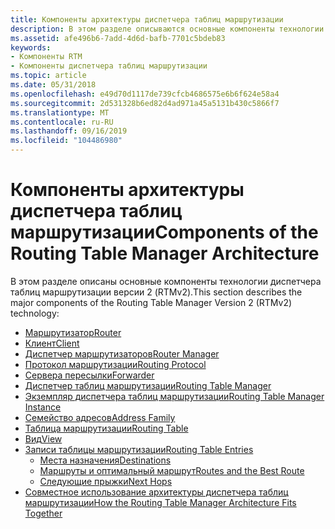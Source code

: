 ```yaml
---
title: Компоненты архитектуры диспетчера таблиц маршрутизации
description: В этом разделе описываются основные компоненты технологии диспетчера таблиц маршрутизации версии 2 (RTMv2).
ms.assetid: afe496b6-7add-4d6d-bafb-7701c5bdeb83
keywords:
- Компоненты RTM
- Компоненты диспетчера таблиц маршрутизации
ms.topic: article
ms.date: 05/31/2018
ms.openlocfilehash: e49d70d1117de739cfcb4686575e6b6f624e58a4
ms.sourcegitcommit: 2d531328b6ed82d4ad971a45a5131b430c5866f7
ms.translationtype: MT
ms.contentlocale: ru-RU
ms.lasthandoff: 09/16/2019
ms.locfileid: "104486980"
---
```

# <a name="components-of-the-routing-table-manager-architecture"></a><span data-ttu-id="50b0b-105">Компоненты архитектуры диспетчера таблиц маршрутизации</span><span class="sxs-lookup"><span data-stu-id="50b0b-105">Components of the Routing Table Manager Architecture</span></span>

<span data-ttu-id="50b0b-106">В этом разделе описаны основные компоненты технологии диспетчера таблиц маршрутизации версии 2 (RTMv2).</span><span class="sxs-lookup"><span data-stu-id="50b0b-106">This section describes the major components of the Routing Table Manager Version 2 (RTMv2) technology:</span></span>

-   [<span data-ttu-id="50b0b-107">Маршрутизатор</span><span class="sxs-lookup"><span data-stu-id="50b0b-107">Router</span></span>](router-rtmv2ov.md)
-   [<span data-ttu-id="50b0b-108">Клиент</span><span class="sxs-lookup"><span data-stu-id="50b0b-108">Client</span></span>](client.md)
-   [<span data-ttu-id="50b0b-109">Диспетчер маршрутизаторов</span><span class="sxs-lookup"><span data-stu-id="50b0b-109">Router Manager</span></span>](router-manager.md)
-   [<span data-ttu-id="50b0b-110">Протокол маршрутизации</span><span class="sxs-lookup"><span data-stu-id="50b0b-110">Routing Protocol</span></span>](routing-protocol.md)
-   [<span data-ttu-id="50b0b-111">Сервера пересылки</span><span class="sxs-lookup"><span data-stu-id="50b0b-111">Forwarder</span></span>](forwarder.md)
-   [<span data-ttu-id="50b0b-112">Диспетчер таблиц маршрутизации</span><span class="sxs-lookup"><span data-stu-id="50b0b-112">Routing Table Manager</span></span>](routing-table-manager.md)
-   [<span data-ttu-id="50b0b-113">Экземпляр диспетчера таблиц маршрутизации</span><span class="sxs-lookup"><span data-stu-id="50b0b-113">Routing Table Manager Instance</span></span>](routing-table-manager-instance.md)
-   [<span data-ttu-id="50b0b-114">Семейство адресов</span><span class="sxs-lookup"><span data-stu-id="50b0b-114">Address Family</span></span>](address-family.md)
-   [<span data-ttu-id="50b0b-115">Таблица маршрутизации</span><span class="sxs-lookup"><span data-stu-id="50b0b-115">Routing Table</span></span>](routing-table.md)
-   [<span data-ttu-id="50b0b-116">Вид</span><span class="sxs-lookup"><span data-stu-id="50b0b-116">View</span></span>](view.md)
-   [<span data-ttu-id="50b0b-117">Записи таблицы маршрутизации</span><span class="sxs-lookup"><span data-stu-id="50b0b-117">Routing Table Entries</span></span>](routing-table-entries.md)
    -   [<span data-ttu-id="50b0b-118">Места назначения</span><span class="sxs-lookup"><span data-stu-id="50b0b-118">Destinations</span></span>](destinations.md)
    -   [<span data-ttu-id="50b0b-119">Маршруты и оптимальный маршрут</span><span class="sxs-lookup"><span data-stu-id="50b0b-119">Routes and the Best Route</span></span>](routes-and-the-best-route.md)
    -   [<span data-ttu-id="50b0b-120">Следующие прыжки</span><span class="sxs-lookup"><span data-stu-id="50b0b-120">Next Hops</span></span>](next-hops.md)
-   [<span data-ttu-id="50b0b-121">Совместное использование архитектуры диспетчера таблиц маршрутизации</span><span class="sxs-lookup"><span data-stu-id="50b0b-121">How the Routing Table Manager Architecture Fits Together</span></span>](how-the-routing-table-manager-architecture-fits-together.md)

 

 




